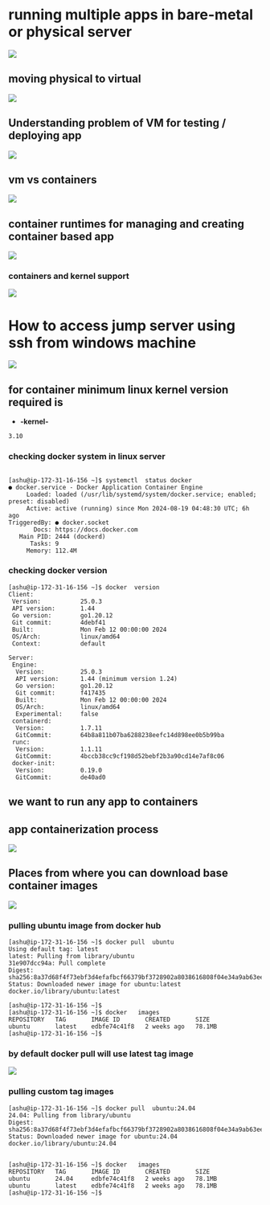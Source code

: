 # running multiple apps in bare-metal or physical server

<img src="prob1.png">

## moving physical to virtual 

<img src="vm1.png">

## Understanding problem of VM for testing / deploying app

<img src="vm2.png">

## vm vs containers 

<img src="cont1.png">

## container runtimes for managing and creating container based app

<img src="cont2.png">

### containers and kernel support 

<img src="ks.png">

# How to access jump server using ssh from windows machine 

<img src="ssh1.png">

## for container minimum linux kernel version required is

- **-kernel-** 
```
3.10
```

### checking docker system in linux server 

```

[ashu@ip-172-31-16-156 ~]$ systemctl  status docker
● docker.service - Docker Application Container Engine
     Loaded: loaded (/usr/lib/systemd/system/docker.service; enabled; preset: disabled)
     Active: active (running) since Mon 2024-08-19 04:48:30 UTC; 6h ago
TriggeredBy: ● docker.socket
       Docs: https://docs.docker.com
   Main PID: 2444 (dockerd)
      Tasks: 9
     Memory: 112.4M
```

### checking docker version 

```
[ashu@ip-172-31-16-156 ~]$ docker  version
Client:
 Version:           25.0.3
 API version:       1.44
 Go version:        go1.20.12
 Git commit:        4debf41
 Built:             Mon Feb 12 00:00:00 2024
 OS/Arch:           linux/amd64
 Context:           default

Server:
 Engine:
  Version:          25.0.3
  API version:      1.44 (minimum version 1.24)
  Go version:       go1.20.12
  Git commit:       f417435
  Built:            Mon Feb 12 00:00:00 2024
  OS/Arch:          linux/amd64
  Experimental:     false
 containerd:
  Version:          1.7.11
  GitCommit:        64b8a811b07ba6288238eefc14d898ee0b5b99ba
 runc:
  Version:          1.1.11
  GitCommit:        4bccb38cc9cf198d52bebf2b3a90cd14e7af8c06
 docker-init:
  Version:          0.19.0
  GitCommit:        de40ad0
```

## we want to run any app to containers 

## app containerization process

<img src="appc.png">

## Places from where you can download base container images

<img src="hub.png">

### pulling ubuntu image from docker hub 

```
[ashu@ip-172-31-16-156 ~]$ docker pull  ubuntu
Using default tag: latest
latest: Pulling from library/ubuntu
31e907dcc94a: Pull complete
Digest: sha256:8a37d68f4f73ebf3d4efafbcf66379bf3728902a8038616808f04e34a9ab63ee
Status: Downloaded newer image for ubuntu:latest
docker.io/library/ubuntu:latest

[ashu@ip-172-31-16-156 ~]$
[ashu@ip-172-31-16-156 ~]$ docker   images
REPOSITORY   TAG       IMAGE ID       CREATED       SIZE
ubuntu       latest    edbfe74c41f8   2 weeks ago   78.1MB
[ashu@ip-172-31-16-156 ~]$

```

### by default docker pull will use latest tag image 

<img src="latest.png">

### pulling custom tag images 

```
[ashu@ip-172-31-16-156 ~]$ docker pull  ubuntu:24.04
24.04: Pulling from library/ubuntu
Digest: sha256:8a37d68f4f73ebf3d4efafbcf66379bf3728902a8038616808f04e34a9ab63ee
Status: Downloaded newer image for ubuntu:24.04
docker.io/library/ubuntu:24.04


[ashu@ip-172-31-16-156 ~]$ docker   images
REPOSITORY   TAG       IMAGE ID       CREATED       SIZE
ubuntu       24.04     edbfe74c41f8   2 weeks ago   78.1MB
ubuntu       latest    edbfe74c41f8   2 weeks ago   78.1MB
[ashu@ip-172-31-16-156 ~]$

```

